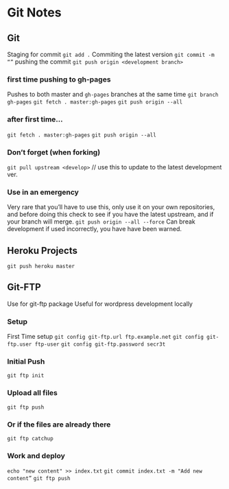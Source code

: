 # Git Notes

## Git
Staging for commit
`git add .`
Commiting the latest version
`git commit -m “”`
pushing the commit
`git push origin <development branch>`

### first time pushing to gh-pages
Pushes to both master and `gh-pages` branches at the same time
`git branch gh-pages`
`git fetch . master:gh-pages`
`git push origin --all`

### after first time...
`git fetch . master:gh-pages`
`git push origin --all`

### Don’t forget (when forking)
`git pull upstream <develop>`
// use this to update to the latest development ver.

### Use in an emergency
Very rare that you’ll have to use this, only use it on your own repositories, and before doing this check to see if you have the latest upstream, and if your branch will merge.
`git push origin --all --force`
Can break development if used incorrectly, you have have been warned.

## Heroku Projects
`git push heroku master`


## Git-FTP
Use for git-ftp package
Useful for wordpress development locally
### Setup
First Time setup
`git config git-ftp.url ftp.example.net`
`git config git-ftp.user ftp-user`
`git config git-ftp.password secr3t`

### Initial Push
`git ftp init`

### Upload all files
`git ftp push`

### Or if the files are already there
`git ftp catchup`

### Work and deploy
`echo "new content" >> index.txt`
`git commit index.txt -m "Add new content”`
`git ftp push`
